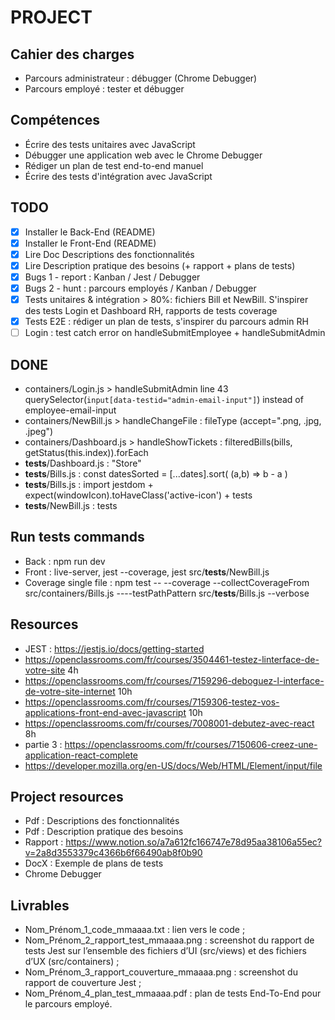 # PROJECT

## Cahier des charges
- Parcours administrateur : débugger (Chrome Debugger)
- Parcours employé : tester et débugger

## Compétences
- Écrire des tests unitaires avec JavaScript
- Débugger une application web avec le Chrome Debugger
- Rédiger un plan de test end-to-end manuel
- Écrire des tests d'intégration avec JavaScript

## TODO
- [x] Installer le Back-End (README)
- [x] Installer le Front-End (README)
- [x] Lire Doc Descriptions des fonctionnalités
- [x] Lire Description pratique des besoins (+ rapport + plans de tests)
- [x] Bugs 1 - report  : Kanban / Jest / Debugger
- [x] Bugs 2 - hunt : parcours employés / Kanban / Debugger 
- [x] Tests unitaires & intégration > 80%: fichiers Bill et NewBill. S'inspirer des tests Login et Dashboard RH, rapports de tests coverage
- [x] Tests E2E : rédiger un plan de tests, s'inspirer du parcours admin RH
- [ ] Login : test catch error on handleSubmitEmployee + handleSubmitAdmin

## DONE
- containers/Login.js > handleSubmitAdmin line 43 querySelector(`input[data-testid="admin-email-input"]`) instead of employee-email-input
- containers/NewBill.js > handleChangeFile : fileType (accept=".png, .jpg, .jpeg")
- containers/Dashboard.js > handleShowTickets : filteredBills(bills, getStatus(this.index)).forEach
- __tests__/Dashboard.js : "Store"
- __tests__/Bills.js :  const datesSorted = [...dates].sort( (a,b) => b - a )
- __tests__/Bills.js : import jestdom + expect(windowIcon).toHaveClass('active-icon') + tests
- __tests__/NewBill.js : tests

## Run tests commands
- Back : npm run dev
- Front : live-server, jest --coverage, jest src/__tests__/NewBill.js
- Coverage single file : npm test --  --coverage --collectCoverageFrom src/containers/Bills.js ----testPathPattern src/__tests__/Bills.js --verbose

## Resources
- JEST : https://jestjs.io/docs/getting-started
- https://openclassrooms.com/fr/courses/3504461-testez-linterface-de-votre-site 4h
- https://openclassrooms.com/fr/courses/7159296-deboguez-l-interface-de-votre-site-internet 10h
- https://openclassrooms.com/fr/courses/7159306-testez-vos-applications-front-end-avec-javascript 10h
- https://openclassrooms.com/fr/courses/7008001-debutez-avec-react 8h
- partie 3 : https://openclassrooms.com/fr/courses/7150606-creez-une-application-react-complete
- https://developer.mozilla.org/en-US/docs/Web/HTML/Element/input/file

## Project resources 
- Pdf : Descriptions des fonctionnalités
- Pdf : Description pratique des besoins
- Rapport : https://www.notion.so/a7a612fc166747e78d95aa38106a55ec?v=2a8d3553379c4366b6f66490ab8f0b90
- DocX : Exemple de plans de tests
- Chrome Debugger

## Livrables 
- Nom_Prénom_1_code_mmaaaa.txt : lien vers le code ;
- Nom_Prénom_2_rapport_test_mmaaaa.png : screenshot du rapport de tests Jest sur l’ensemble des fichiers d’UI (src/views) et des fichiers d’UX (src/containers) ;
- Nom_Prénom_3_rapport_couverture_mmaaaa.png : screenshot du rapport de couverture Jest ;
- Nom_Prénom_4_plan_test_mmaaaa.pdf : plan de tests End-To-End pour le parcours employé.